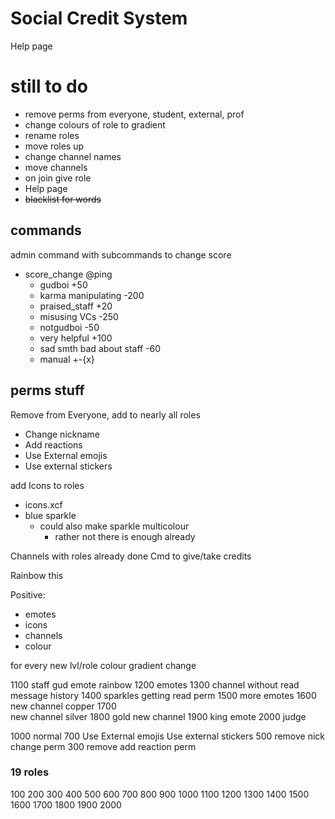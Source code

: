 # Social Credit System

Help page

# still to do
- remove perms from everyone, student, external, prof
- change colours of role to gradient
- rename roles
- move roles up
- change channel names
- move channels
- on join give role
- Help page
- ~~blacklist for words~~






## commands
admin command with subcommands to change score
- score_change @ping 
  - gudboi +50
  - karma manipulating -200
  - praised_staff +20
  - misusing VCs -250
  - notgudboi -50
  - very helpful +100
  - sad smth bad about staff -60
  - manual +-{x}


## perms stuff




Remove from Everyone, add to nearly all roles
- Change nickname
- Add reactions
- Use External emojis
- Use external stickers

add Icons to roles
- icons.xcf
- blue sparkle 
  - could also make sparkle multicolour
    - rather not there is enough already

Channels with roles already done
Cmd to give/take credits

Rainbow this

Positive:
- emotes
- icons
- channels
- colour


for every new lvl/role colour gradient change

1100
  staff gud emote
  rainbow
1200
  emotes
1300
  channel without read message history
1400
  sparkles
  getting read perm
1500
  more emotes
1600
  new channel
  copper
1700  
  new channel
  silver
1800
  gold
  new channel
1900
  king emote
2000
  judge



1000
  normal
700
  Use External emojis
  Use external stickers
500
  remove nick change perm
300
  remove add reaction perm



### 19 roles


100
200
300
400
500
600
700
800
900
1000
1100
1200
1300
1400
1500
1600
1700
1800
1900
2000